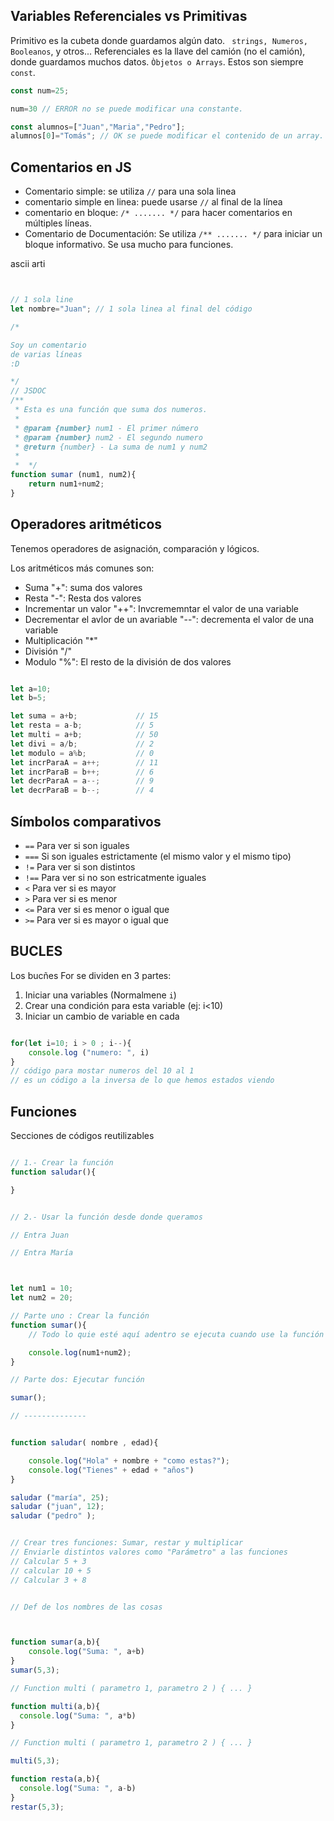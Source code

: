 ## Variables  Referenciales vs Primitivas

Primitivo es la cubeta donde guardamos algún dato. ` strings, Numeros, Booleanos`, y otros...
Referenciales es la llave del camión (no el camión), donde guardamos muchos datos. `Òbjetos o Arrays`. Estos son siempre `const`.

```js
const num=25;

num=30 // ERROR no se puede modificar una constante.

const alumnos=["Juan","Maria","Pedro"];
alumnos[0]="Tomás"; // OK se puede modificar el contenido de un array.
```

## Comentarios en JS

- Comentario simple: se utiliza `//` para una sola linea
- comentario simple en linea: puede usarse `//` al final de la línea
- comentario en bloque: ` /* ....... */ ` para hacer comentarios en múltiples líneas.
- Comentario de Documentación: Se utiliza `/** ....... */` para iniciar un bloque informativo. Se usa mucho para funciones.

ascii arti


```js


// 1 sola line
let nombre="Juan"; // 1 sola linea al final del código

/*

Soy un comentario
de varias líneas
:D

*/
// JSDOC
/**
 * Esta es una función que suma dos numeros.
 * 
 * @param {number} num1 - El primer número
 * @param {number} num2 - El segundo numero
 * @return {number} - La suma de num1 y num2
 * 
 *  */
function sumar (num1, num2){
    return num1+num2;
}
```

## Operadores aritméticos

Tenemos operadores de asignación, comparación y lógicos.

Los aritméticos más comunes son:

- Suma "+": suma dos valores
- Resta "-": Resta dos valores
- Incrementar un valor "++": Invcrememntar el valor de una variable
- Decrementar el avlor  de un avariable "--": decrementa el valor de una variable
- Multiplicación "*"
- División "/"
- Modulo "%": El resto de la división de dos valores

```js

let a=10;
let b=5;

let suma = a+b;             // 15
let resta = a-b;            // 5
let multi = a+b;            // 50
let divi = a/b;             // 2
let modulo = a%b;           // 0
let incrParaA = a++;        // 11
let incrParaB = b++;        // 6
let decrParaA = a--;        // 9
let decrParaB = b--;        // 4


```

## Símbolos comparativos

- `==` Para ver si son iguales
- `===` Si son iguales estrictamente (el mismo valor y el mismo tipo)
- `!=` Para ver si son distintos
- `!==` Para ver si no son estricatmente iguales
- `<` Para ver si es mayor
- `>` Para ver si es menor
- `<=` Para ver si es menor o igual que
- `>=` Para ver si es mayor o igual que



## BUCLES

Los bucñes For se dividen en 3 partes:

1. Iniciar una variables (Normalmene `i`)
2. Crear una condición para esta variable (ej: i<10)
3. Iniciar un cambio de variable en cada 


```js

for(let i=10; i > 0 ; i--){
    console.log ("numero: ", i)
}
// código para mostar numeros del 10 al 1
// es un código a la inversa de lo que hemos estados viendo

```

## Funciones

Secciones de códigos reutilizables

```js

// 1.- Crear la función
function saludar(){

}


// 2.- Usar la función desde donde queramos

// Entra Juan

// Entra María



let num1 = 10;
let num2 = 20;

// Parte uno : Crear la función
function sumar(){
    // Todo lo quie esté aquí adentro se ejecuta cuando use la función

    console.log(num1+num2);
}

// Parte dos: Ejecutar función

sumar();

// --------------


function saludar( nombre , edad){

    console.log("Hola" + nombre + "como estas?");
    console.log("Tienes" + edad + "años")
}

saludar ("maría", 25);
saludar ("juan", 12);
saludar ("pedro" );


// Crear tres funciones: Sumar, restar y multiplicar
// Enviarle distintos valores como "Parámetro" a las funciones
// Calcular 5 + 3
// calcular 10 + 5
// Calcular 3 + 8


// Def de los nombres de las cosas



function sumar(a,b){
    console.log("Suma: ", a+b)
}
sumar(5,3);

// Function multi ( parametro 1, parametro 2 ) { ... }

function multi(a,b){
  console.log("Suma: ", a*b)
}

// Function multi ( parametro 1, parametro 2 ) { ... }

multi(5,3);

function resta(a,b){
  console.log("Suma: ", a-b)
}
restar(5,3);
```
